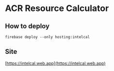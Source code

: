 # ACR Resource Calculator

## How to deploy
`firebase deploy --only hosting:intelcal`

## Site
[https://intelcal.web.app](https://intelcal.web.app)
